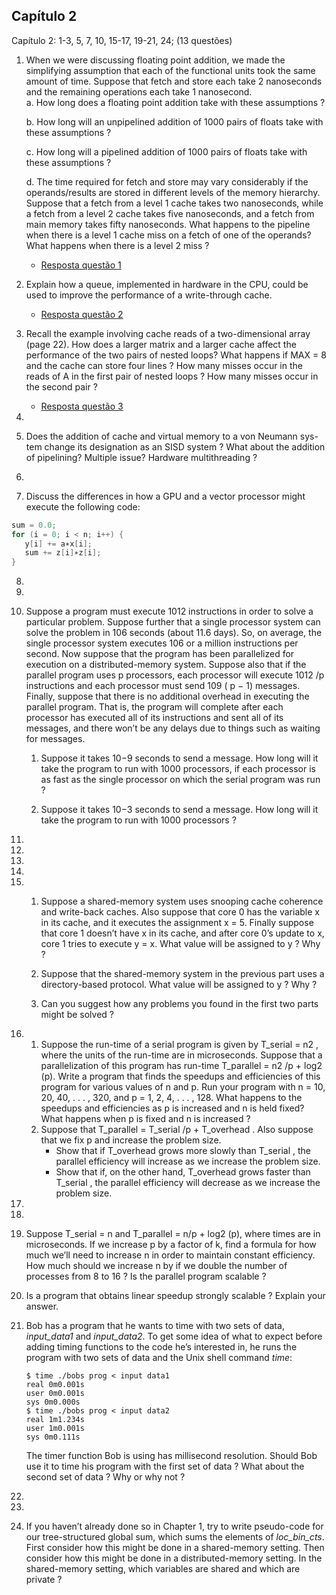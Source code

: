 ## Capítulo 2

Capítulo 2: 1-3, 5, 7, 10, 15-17, 19-21, 24; (13 questões)

1. When we were discussing floating point addition, we made the simplifying assumption that each of the functional units took the same amount of time. Suppose that fetch and store each take 2 nanoseconds and the remaining operations each take 1 nanosecond.  
   a. How long does a floating point addition take with these assumptions ?  

   b. How long will an unpipelined addition of 1000 pairs of floats take with these assumptions ?  

   c. How long will a pipelined addition of 1000 pairs of floats take with these assumptions ?  

   d. The time required for fetch and store may vary considerably if the operands/results are stored in different levels of the memory hierarchy. Suppose that a fetch from a level 1 cache takes two nanoseconds, while a fetch from a level 2 cache takes five nanoseconds, and a fetch from main memory takes fifty nanoseconds. What happens to the pipeline when there is a level 1 cache miss on a fetch of one of the operands? What happens when there is a level 2 miss ?
   - [Resposta questão 1](question_1/Readme.md) 

2. Explain how a queue, implemented in hardware in the CPU, could be used to improve the performance of a write-through cache.
   - [Resposta questão 2](question_2/Readme.md) 
3. Recall the example involving cache reads of a two-dimensional array (page 22). How does a larger matrix and a larger cache affect the performance of the two pairs of nested loops? What happens if MAX = 8 and the cache can store four lines ? How many misses occur in the reads of A in the first pair of nested loops ? How many misses occur in the second pair ?
   - [Resposta questão 3](question_3/Readme.md) 
4. 

5. Does the addition of cache and virtual memory to a von Neumann sys-
tem change its designation as an SISD system ? What about the addition of
pipelining? Multiple issue? Hardware multithreading ? 

6. 
7. Discuss the differences in how a GPU and a vector processor might execute the following code:
```c++
sum = 0.0;
for (i = 0; i < n; i++) {
   y[i] += a∗x[i];
   sum += z[i]∗z[i];
}
```
8. 
9. 
10. Suppose a program must execute 1012 instructions in order to solve a particular problem. Suppose further that a single processor system can solve the problem in 106 seconds (about 11.6 days). So, on average, the single processor system executes 106 or a million instructions per second. Now suppose that the program has been parallelized for execution on a distributed-memory system. Suppose also that if the parallel program uses p processors, each processor will execute 1012 /p instructions and each processor must send 109 ( p − 1) messages. Finally, suppose that there is no additional overhead in executing the
parallel program. That is, the program will complete after each processor has executed all of its instructions and sent all of its messages, and there won’t be any delays due to things such as waiting for messages.  
    1.  Suppose it takes 10−9 seconds to send a message. How long will it take the program to run with 1000 processors, if each processor is as fast as the single processor on which the serial program was run ?  

    2. Suppose it takes 10−3 seconds to send a message. How long will it take the program to run with 1000 processors ?

11. 
12. 
13. 
14. 
15. 1. Suppose a shared-memory system uses snooping cache coherence and
write-back caches. Also suppose that core 0 has the variable x in its cache, and it executes the assignment x = 5. Finally suppose that core 1 doesn’t have x in its cache, and after core 0’s update to x, core 1 tries to execute y = x. What value will be assigned to y ? Why ?  

    2. Suppose that the shared-memory system in the previous part uses a
directory-based protocol. What value will be assigned to y ? Why ?
    3.  Can you suggest how any problems you found in the first two parts might be solved ?

16.  
       1. Suppose the run-time of a serial program is given by T_serial = n2 , where the units of the run-time are in microseconds. Suppose that a parallelization of this program has run-time T_parallel = n2 /p + log2 (p). Write a program that finds the speedups and efficiencies of this program for various values of n and p. Run your program with n = 10, 20, 40, . . . , 320, and p = 1, 2, 4, . . . , 128. What happens to the speedups and efficiencies as p is increased and n is held fixed? What happens when p is fixed and n is increased ?
       1. Suppose that T_parallel = T_serial /p + T_overhead . Also suppose that we fix p and increase the problem size.
          - Show that if T_overhead grows more slowly than T_serial , the parallel
          efficiency will increase as we increase the problem size.
          - Show that if, on the other hand, T_overhead grows faster than T_serial , the parallel efficiency will decrease as we increase the problem size.
17. 
18. 
19. Suppose T_serial = n and T_parallel = n/p + log2 (p), where times are in microseconds. If we increase p by a factor of k, find a formula for how much we’ll need to increase n in order to maintain constant efficiency. How much should we increase n by if we double the number of processes from 8 to 16 ? Is the parallel program scalable ?
20. Is a program that obtains linear speedup strongly scalable ? Explain your answer.
21. Bob has a program that he wants to time with two sets of data, _input_data1_ and _input_data2_. To get some idea of what to expect before adding timing functions to the code he’s interested in, he runs the program with two sets of data and the Unix shell command _time_:
      ```shell
      $ time ./bobs prog < input data1
      real 0m0.001s
      user 0m0.001s
      sys 0m0.000s
      $ time ./bobs prog < input data2
      real 1m1.234s
      user 1m0.001s
      sys 0m0.111s
      ```
      The timer function Bob is using has millisecond resolution. Should Bob use it to time his program with the first set of data ? What about the second set of data ? Why or why not ?

22. 
23. 
24. If you haven’t already done so in Chapter 1, try to write pseudo-code for our tree-structured global sum, which sums the elements of _loc_bin_cts_. First consider how this might be done in a shared-memory setting. Then consider how this might be done in a distributed-memory setting. In the shared-memory setting, which variables are shared and which are private ?